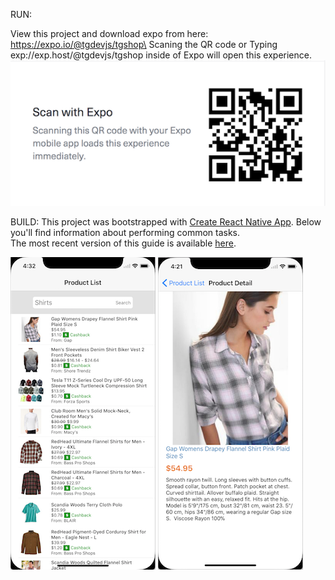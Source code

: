 RUN:

View this project and download expo from here: https://expo.io/@tgdevjs/tgshop\
Scaning the QR code or Typing exp://exp.host/@tgdevjs/tgshop inside of Expo will
open this experience. ![expo qr code](readmeAssets/expo.png)

BUILD: This project was bootstrapped with
[Create React Native App](https://github.com/react-community/create-react-native-app).
Below you'll find information about performing common tasks.\
The most recent version of this guide is available [here](https://github.com/react-community/create-react-native-app/blob/master/react-native-scripts/template/README.md).

![ProductList](readmeAssets/productList.png)
![ProductDetail](readmeAssets/productDetail.png)
